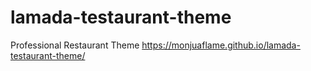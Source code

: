 # lamada-testaurant-theme
Professional Restaurant Theme 
https://monjuaflame.github.io/lamada-testaurant-theme/
